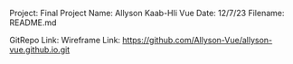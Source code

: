 Project: Final Project
Name: Allyson Kaab-Hli Vue
Date: 12/7/23
Filename: README.md

GitRepo Link:
Wireframe Link: https://github.com/Allyson-Vue/allyson-vue.github.io.git